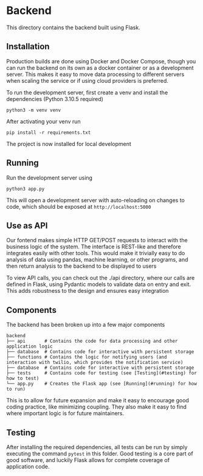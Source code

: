 # Backend

This directory contains the backend built using Flask.

## Installation

Production builds are done using Docker and Docker Compose, though you can run the backend on its own as a docker container or as a development server. This makes it easy to move data processing to different servers when scaling the service or if using cloud providers is preferred.

To run the development server, first create a venv and install the dependencies (Python 3.10.5 required)

`python3 -m venv venv`

After activating your venv run

`pip install -r requirements.txt`

The project is now installed for local development

## Running

Run the development server using

`python3 app.py`

This will open a development server with auto-reloading on changes to code, which should be exposed at `http://localhost:5000`

## Use as API

Our fontend makes simple HTTP GET/POST requests to interact with the business logic of the system. The interface is REST-like and therefore integrates easily
with other tools. This would make it trivially easy to do analysis of data using pandas, machine learning, or other programs, and then return analysis to the backend
to be displayed to users

To view API calls, you can check out the ./api directory, where our calls are defined in Flask, using Pydantic models to validate data on entry and exit. This adds robustness to the design and ensures easy integration

## Components

The backend has been broken up into a few major components

```
backend
├── api       # Contains the code for data processing and other application logic
├── database  # Contains code for interactive with persistent storage
├── functions # Contains the logic for notifying users (and interaction with twilio, which provides the notification service)
├── database  # Contains code for interactive with persistent storage
├── tests     # Contains code for testing (see [Testing](#testing) for how to test)
└── app.py    # Creates the Flask app (see [Running](#running) for how to run)
```

This is to allow for future expansion and make it easy to encourage good coding practice, like minimizing coupling.
They also make it easy to find where important logic is for future maintainers.


## Testing

After installing the required dependencies, all tests can be run by simply executing the command `pytest` in this folder.
Good testing is a core part of good software, and luckily Flask allows for complete coverage of application code.
